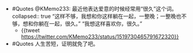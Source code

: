 - #Quotes @KMemo233: 最近他表达爱意的时候经常用“很久”这个词。
  collapsed:: true
  “这样不够，我想和你这样躺在一起，一整晚；一整晚也不够，想和你躺在一起，很久。”
  “我想这样喜欢你，很久。”
	- {{tweet https://twitter.com/KMemo233/status/1519730465791672320}}
- #Quotes 人生苦短，证明就免了吧。
